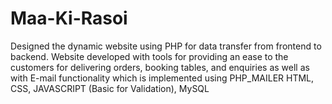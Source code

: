 # Maa-Ki-Rasoi
Designed the dynamic website using PHP for data transfer from frontend to backend. Website developed with tools for providing an ease to the customers for delivering orders, booking tables, and enquiries as well as with E-mail functionality which is implemented using PHP_MAILER HTML, CSS, JAVASCRIPT (Basic for Validation), MySQL
